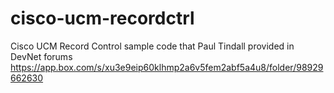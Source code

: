 # cisco-ucm-recordctrl
Cisco UCM Record Control sample code that Paul Tindall provided in DevNet forums
https://app.box.com/s/xu3e9eip60klhmp2a6v5fem2abf5a4u8/folder/98929662630

